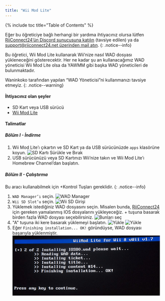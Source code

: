 ```yaml
---
title: "Wii Mod Lite"
---
```


{% include toc title="Table of Contents" %}

Eğer bu öğreticiye bağlı herhangi bir yardıma ihtiyacınız olursa lütfen [RiiConnect24’ün Discord sunucusuna katılın](https://discord.gg/rc24) (tavsiye edilen) ya da [support@riiconnect24.net üzerinden mail atın](mailto:support@riiconnect24.net).
{: .notice--info}

Bu öğretici, Wii Mod Lite kullanarak Wii’nize nasıl WAD dosyası yükleneceğini gösterecektir. Her ne kadar şu an kullanacağımız WAD yöneticisi Wii Mod Lite olsa da YAWMM gibi başka WAD yöneticileri de bulunmaktadır.

Waninkoko tarafından yapılan “WAD Yöneticisi”ni kullanmanızı tavsiye etmeyiz.
{: .notice--warning}

#### İhtiyacınız olan şeyler
* SD Kart veya USB sürücü
* [Wii Mod Lite](https://github.com/RiiConnect24/Wii-Mod-Lite/releases)

#### Talimatlar

##### Bölüm I - İndirme

1. Wii Mod Lite’ı çıkartın ve SD Kart ya da USB sürücünüzde `apps` klasörüne koyun. ![SD Kartı Sürükle ve Bırak](/images/WiiModLite/1.gif)
2. USB sürücünüzü veya SD Kartınızı Wii’nize takın ve Wii Mod Lite’ı Homebrew Channel’dan başlatın.

##### Bölüm II - Çalıştırma

Bu aracı kullanabilmek için +Kontrol Tuşları gereklidir.
{: .notice--info}

1. `WAD Manager’ı` seçin. ![WAD Manager](/images/WiiModLite/2.png)
2. `Wii SD Slot’u` seçin. ![Wii SD Girişi](/images/WiiModLite/3.png)
3. Yüklemek istediğiniz WAD dosyasını seçin. Misalen bunda, [RiiConnect24](riiconnect24) için gereken yamalanmış IOS dosyalarını yükleyeceğiz. + tuşuna basarak birden fazla WAD dosyası seçebilirsiniz. ![Bunları seç](/images/WiiModLite/4.gif)
4. "A" tuşuna iki kere basarak yüklemeyi başlatın. ![Yükle](/images/WiiModLite/5.png) ![Yükle](/images/WiiModLite/6.png)
5. Eğer `Finishing installation... OK!` göründüyse, WAD dosyası başarıyla yüklenmiştir. ![Tamamlandı](/images/WiiModLite/7.png) 
